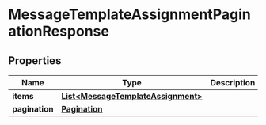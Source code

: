 # MessageTemplateAssignmentPaginationResponse

## Properties
Name | Type | Description | Notes
------------ | ------------- | ------------- | -------------
**items** | [**List&lt;MessageTemplateAssignment&gt;**](MessageTemplateAssignment.md) |  |  [optional]
**pagination** | [**Pagination**](Pagination.md) |  |  [optional]
